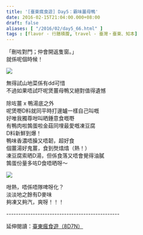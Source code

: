 ```yaml
---
title: '[臺東瘋食遊] Day5：霸味薑母鴨'
date: 2016-02-15T21:04:00.000+08:00
draft: false
aliases: [ "/2016/02/day5_66.html" ]
tags : [flavor - 行膳積腹, travel - 臺灣・臺東、知本]
---
```


「刪咗對門；仲會開返隻窗。」  
就係呢個時候！  

![](/images/taitung5p.jpg)

無得試山地菜係有dd可惜  
不過如果唔試吓呢煲薑母鴨又絕對值得遺憾  
  
除咗薑 x 鴨湯底之外  
呢煲嘢D料就同平時打邊罏一樣自己叫嘅  
好唯我獨尊咁叫晒鍾意食嘅嘢  
有鴨肉啦鶉蛋啦金菇同埋最愛嘅凍豆腐  
D料新鮮到爆！  
鴨味香濃唔臊又唔韌，超好食  
個薑湯好鬼薑，食到㷫熻熻（熱！）  
凍豆腐索晒D湯，但係食落又唔會覺得油膩  
鶉蛋份量多咗D食唔晒呀～  

![](/images/taitung5p1.jpg)

咁熱，唔係唔隊啤呀化？  
淡淡地之餘有D麥味  
夠凍又夠汽，爽呀！！！  
  
\-----------------------------------------------  
  
延伸閱讀：[臺東瘋食遊（8D7N）](https://hidie.net/taitung8d7n/)
